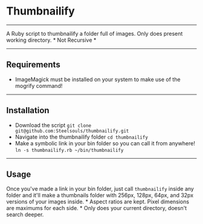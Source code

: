 # Thumbnailify

* * *

A Ruby script to thumbnailify a folder full of images.
Only does present working directory. * Not Recursive *

* * *

## Requirements

* ImageMagick must be installed on your system to make use of the mogrify command!

* * *

## Installation

* Download the script
	`git clone git@github.com:Steelsouls/thumbnailify.git`
* Navigate into the thumbnailify folder
	`cd thumbnailify`
* Make a symbolic link in your bin folder so you can call it from anywhere!
`ln -s thumbnailify.rb ~/bin/thumbnailify`

* * *

## Usage

Once you've made a link in your bin folder, just call `thumbnailify` inside any folder and it'll make a thumbnails folder with 256px, 128px, 64px, and 32px versions of your images inside.
	* Aspect ratios are kept. Pixel dimensions are maximums for each side.
	* Only does your current directory, doesn't search deeper.
